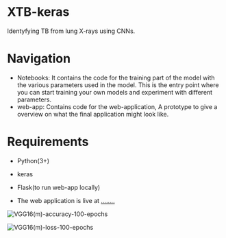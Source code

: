 # XTB-keras

Identyfying TB from lung X-rays using CNNs. 


# Navigation

* Notebooks: It contains the code for the training part of the model with the various parameters used in the model. This is the entry point where you can start training your own models and experiment with different parameters.
* web-app: Contains code for the web-application, A prototype to give a overview on what the final application might look like.

# Requirements

* Python(3+)
* keras
* Flask(to run web-app locally)

* The web application is live at [........](https://tb-classifier.herokuapp.com/)


![VGG16(m)-accuracy-100-epochs](https://user-images.githubusercontent.com/30196830/61233908-4f86cc80-a74f-11e9-818c-1aa11bbd51fb.png)

![VGG16(m)-loss-100-epochs](https://user-images.githubusercontent.com/30196830/61233910-531a5380-a74f-11e9-8ea3-3e870bbe3ef2.png)



